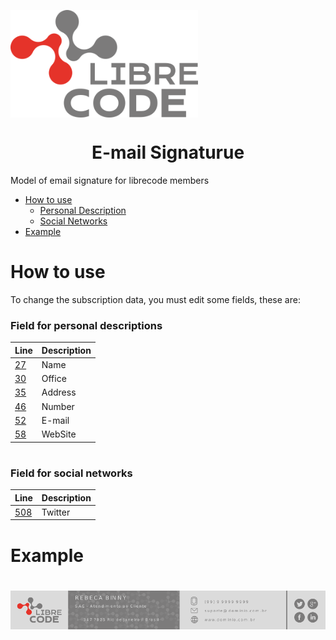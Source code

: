 [<img src="assets/g12.png" align="center" width="300">](https://librecode.coop)

<h1 align="center"> E-mail Signaturue </h1>

<p>Model of email signature for librecode members</p>

<!--ts-->
 * [How to use](#how-to-use)
   * [Personal Description](#field-for-personal-descriptions)
   * [Social Networks](#field-for-social-networks)
 * [Example](#example)
<!--te-->

# How to use

<p> To change the subscription data, you must edit some fields, these are:<p>

### Field for personal descriptions

| Line | Description|
|:------|:----------|
| [27](https://github.com/LyseonTech/email-signature/blob/9708d64097b0873e45c798c817abb69a1380903f/email.xhtml#L27)   | Name      |
| [30](https://github.com/LyseonTech/email-signature/blob/9708d64097b0873e45c798c817abb69a1380903f/email.xhtml#L30)   | Office    |
| [35](https://github.com/LyseonTech/email-signature/blob/9708d64097b0873e45c798c817abb69a1380903f/email.xhtml#L35)   | Address   |
| [46](https://github.com/LyseonTech/email-signature/blob/9708d64097b0873e45c798c817abb69a1380903f/email.xhtml#L46)   | Number    |
| [52](https://github.com/LyseonTech/email-signature/blob/9708d64097b0873e45c798c817abb69a1380903f/email.xhtml#L52)   | E-mail    |
| [58](https://github.com/LyseonTech/email-signature/blob/9708d64097b0873e45c798c817abb69a1380903f/email.xhtml#L58)   | WebSite   |

#

### Field for social networks

| Line  | Description |
| :-----| :-----------|
| [508](https://github.com/LyseonTech/email-signature/blob/main/email.xhtml#L508)   | Twitter     |

# Example
#
<img src="assets/location-p.png">
